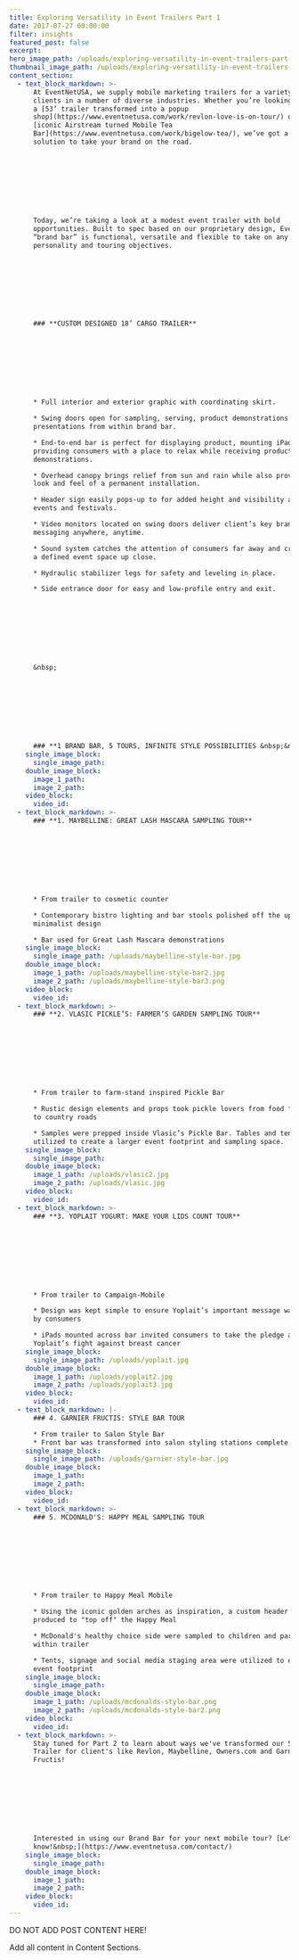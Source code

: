 ```yaml
---
title: Exploring Versatility in Event Trailers Part 1
date: 2017-07-27 00:00:00
filter: insights
featured_post: false
excerpt:
hero_image_path: /uploads/exploring-versatility-in-event-trailers-part-1.png
thumbnail_image_path: /uploads/exploring-versatility-in-event-trailers-part-1-thumbnail.png
content_section:
  - text_block_markdown: >-
      At EventNetUSA, we supply mobile marketing trailers for a variety of
      clients in a number of diverse industries. Whether you’re looking for
      a [53’ trailer transformed into a popup
      shop](https://www.eventnetusa.com/work/revlon-love-is-on-tour/) or an
      [iconic Airstream turned Mobile Tea
      Bar](https://www.eventnetusa.com/work/bigelow-tea/), we’ve got a mobile
      solution to take your brand on the road.









      Today, we’re taking a look at a modest event trailer with bold
      opportunities. Built to spec based on our proprietary design, EventNetUSA’s
      “brand bar” is functional, versatile and flexible to take on any brands
      personality and touring objectives.









      ### **CUSTOM DESIGNED 18’ CARGO TRAILER**









      * Full interior and exterior graphic with coordinating skirt.

      * Swing doors open for sampling, serving, product demonstrations and crowd
      presentations from within brand bar.

      * End-to-end bar is perfect for displaying product, mounting iPads or
      providing consumers with a place to relax while receiving product
      demonstrations.

      * Overhead canopy brings relief from sun and rain while also providing the
      look and feel of a permanent installation.

      * Header sign easily pops-up to for added height and visibility at crowded
      events and festivals.

      * Video monitors located on swing doors deliver client’s key brand
      messaging anywhere, anytime.

      * Sound system catches the attention of consumers far away and creates
      a defined event space up close.

      * Hydraulic stabilizer legs for safety and leveling in place.

      * Side entrance door for easy and low-profile entry and exit.









      &nbsp;









      ### **1 BRAND BAR, 5 TOURS, INFINITE STYLE POSSIBILITIES &nbsp;&nbsp;**
    single_image_block:
      single_image_path:
    double_image_block:
      image_1_path:
      image_2_path:
    video_block:
      video_id:
  - text_block_markdown: >-
      ### **1. MAYBELLINE: GREAT LASH MASCARA SAMPLING TOUR**









      * From trailer to cosmetic counter

      * Contemporary bistro lighting and bar stools polished off the upscale,
      minimalist design

      * Bar used for Great Lash Mascara demonstrations
    single_image_block:
      single_image_path: /uploads/maybelline-style-bar.jpg
    double_image_block:
      image_1_path: /uploads/maybelline-style-bar2.jpg
      image_2_path: /uploads/maybelline-style-bar3.png
    video_block:
      video_id:
  - text_block_markdown: >-
      ### **2. VLASIC PICKLE’S: FARMER’S GARDEN SAMPLING TOUR**









      * From trailer to farm-stand inspired Pickle Bar

      * Rustic design elements and props took pickle lovers from food festivals
      to country roads

      * Samples were prepped inside Vlasic’s Pickle Bar. Tables and tents were
      utilized to create a larger event footprint and sampling space.
    single_image_block:
      single_image_path:
    double_image_block:
      image_1_path: /uploads/vlasic2.jpg
      image_2_path: /uploads/vlasic.jpg
    video_block:
      video_id:
  - text_block_markdown: >-
      ### **3. YOPLAIT YOGURT: MAKE YOUR LIDS COUNT TOUR**









      * From trailer to Campaign-Mobile

      * Design was kept simple to ensure Yoplait’s important message was received
      by consumers

      * iPads mounted across bar invited consumers to take the pledge and join
      Yoplait’s fight against breast cancer
    single_image_block:
      single_image_path: /uploads/yoplait.jpg
    double_image_block:
      image_1_path: /uploads/yoplait2.jpg
      image_2_path: /uploads/yoplait3.jpg
    video_block:
      video_id:
  - text_block_markdown: |-
      ### 4. GARNIER FRUCTIS: STYLE BAR TOUR

      * From trailer to Salon Style Bar
      * Front bar was transformed into salon styling stations complete with swivel seating, mirrors and product/styling tool holders
    single_image_block:
      single_image_path: /uploads/garnier-style-bar.jpg
    double_image_block:
      image_1_path:
      image_2_path:
    video_block:
      video_id:
  - text_block_markdown: >-
      ### 5. MCDONALD'S: HAPPY MEAL SAMPLING TOUR









      * From trailer to Happy Meal Mobile

      * Using the iconic golden arches as inspiration, a custom header was
      produced to "top off" the Happy Meal

      * McDonald's healthy choice side were sampled to children and parents from
      within trailer

      * Tents, signage and social media staging area were utilized to expand the
      event footprint
    single_image_block:
      single_image_path:
    double_image_block:
      image_1_path: /uploads/mcdonalds-style-bar.png
      image_2_path: /uploads/mcdonalds-style-bar2.png
    video_block:
      video_id:
  - text_block_markdown: >-
      Stay tuned for Part 2 to learn about ways we've transformed our 53' Event
      Trailer for client's like Revlon, Maybelline, Owners.com and Garnier
      Fructis!









      Interested in using our Brand Bar for your next mobile tour? [Let us
      know!&nbsp;](https://www.eventnetusa.com/contact/)
    single_image_block:
      single_image_path:
    double_image_block:
      image_1_path:
      image_2_path:
    video_block:
      video_id:
---
```



DO NOT ADD POST CONTENT HERE!

Add all content in Content Sections.